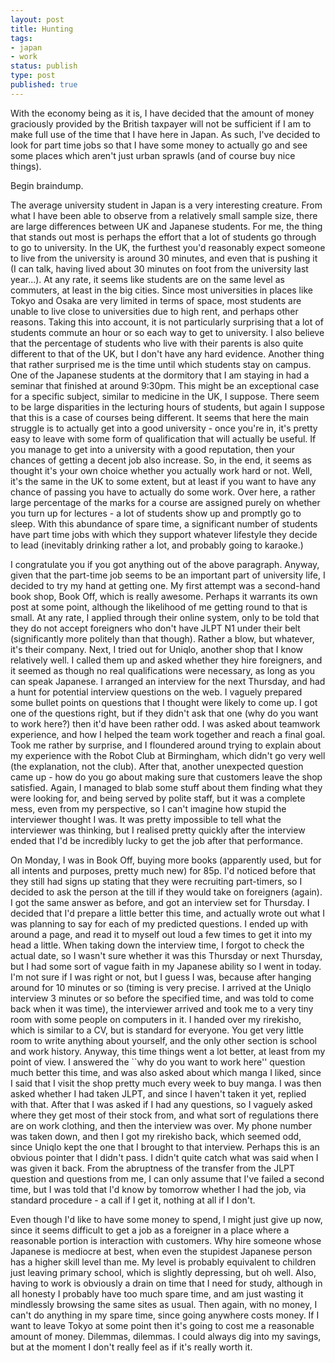 ```yaml
---
layout: post
title: Hunting
tags:
- japan
- work
status: publish
type: post
published: true
---
```

With the economy being as it is, I have decided that the amount of money graciously provided by the British taxpayer will not be sufficient if I am to make full use of the time that I have here in Japan. As such, I've decided to look for part time jobs so that I have some money to actually go and see some places which aren't just urban sprawls (and of course buy nice things).

Begin braindump.

The average university student in Japan is a very interesting creature. From what I have been able to observe from a relatively small sample size, there are large differences between UK and Japanese students. For me, the thing that stands out most is perhaps the effort that a lot of students go through to go to university. In the UK, the furthest you'd reasonably expect someone to live from the university is around 30 minutes, and even that is pushing it (I can talk, having lived about 30 minutes on foot from the university last year...). At any rate, it seems like students are on the same level as commuters, at least in the big cities. Since most universities in places like Tokyo and Osaka are very limited in terms of space, most students are unable to live close to universities due to high rent, and perhaps other reasons. Taking this into account, it is not particularly surprising that a lot of students commute an hour or so each way to get to university. I also believe that the percentage of students who live with their parents is also quite different to that of the UK, but I don't have any hard evidence. Another thing that rather surprised me is the time until which students stay on campus. One of the Japanese students at the dormitory that I am staying in had a seminar that finished at around 9:30pm. This might be an exceptional case for a specific subject, similar to medicine in the UK, I suppose. There seem to be large disparities in the lecturing hours of students, but again I suppose that this is a case of courses being different. It seems that here the main struggle is to actually get into a good university - once you're in, it's pretty easy to leave with some form of qualification that will actually be useful. If you manage to get into a university with a good reputation, then your chances of getting a decent job also increase. So, in the end, it seems as thought it's your own choice whether you actually work hard or not. Well, it's the same in the UK to some extent, but at least if you want to have any chance of passing you have to actually do some work. Over here, a rather large percentage of the marks for a course are assigned purely on whether you turn up for lectures - a lot of students show up and promptly go to sleep. With this abundance of spare time, a significant number of students have part time jobs with which they support whatever lifestyle they decide to lead (inevitably drinking rather a lot, and probably going to karaoke.)

I congratulate you if you got anything out of the above paragraph. Anyway, given that the part-time job seems to be an important part of university life, I decided to try my hand at getting one. My first attempt was a second-hand book shop, Book Off, which is really awesome. Perhaps it warrants its own post at some point, although the likelihood of me getting round to that is small. At any rate, I applied through their online system, only to be told that they do not accept foreigners who don't have JLPT N1 under their belt (significantly more politely than that though). Rather a blow, but whatever, it's their company. Next, I tried out for Uniqlo, another shop that I know relatively well. I called them up and asked whether they hire foreigners, and it seemed as though no real qualifications were necessary, as long as you can speak Japanese. I arranged an interview for the next Thursday, and had a hunt for potential interview questions on the web. I vaguely prepared some bullet points on questions that I thought were likely to come up. I got one of the questions right, but if they didn't ask that one (why do you want to work here?) then it'd have been rather odd. I was asked about teamwork experience, and how I helped the team work together and reach a final goal. Took me rather by surprise, and I floundered around trying to explain about my experience with the Robot Club at Birmingham, which didn't go very well (the explanation, not the club). After that, another unexpected question came up - how do you go about making sure that customers leave the shop satisfied. Again, I managed to blab some stuff about them finding what they were looking for, and being served by polite staff, but it was a complete mess, even from my perspective, so I can't imagine how stupid the interviewer thought I was. It was pretty impossible to tell what the interviewer was thinking, but I realised pretty quickly after the interview ended that I'd be incredibly lucky to get the job after that performance.

On Monday, I was in Book Off, buying more books (apparently used, but for all intents and purposes, pretty much new) for 85p. I'd noticed before that they still had signs up stating that they were recruiting part-timers, so I decided to ask the person at the till if they would take on foreigners (again). I got the same answer as before, and got an interview set for Thursday. I decided that I'd prepare a little better this time, and actually wrote out what I was planning to say for each of my predicted questions. I ended up with around a page, and read it to myself out loud a few times to get it into my head a little. When taking down the interview time, I forgot to check the actual date, so I wasn't sure whether it was this Thursday or next Thursday, but I had some sort of vague faith in my Japanese ability so I went in today. I'm not sure if I was right or not, but I guess I was, because after hanging around for 10 minutes or so (timing is very precise. I arrived at the Uniqlo interview 3 minutes or so before the specified time, and was told to come back when it was time), the interviewer arrived and took me to a very tiny room with some people on computers in it. I handed over my rirekisho, which is similar to a CV, but is standard for everyone. You get very little room to write anything about yourself, and the only other section is school and work history. Anyway, this time things went a lot better, at least from my point of view. I answered the ``why do you want to work here'' question much better this time, and was also asked about which manga I liked, since I said that I visit the shop pretty much every week to buy manga. I was then asked whether I had taken JLPT, and since I haven't taken it yet, replied with that. After that I was asked if I had any questions, so I vaguely asked where they get most of their stock from, and what sort of regulations there are on work clothing, and then the interview was over. My phone number was taken down, and then I got my rirekisho back, which seemed odd, since Uniqlo kept the one that I brought to that interview. Perhaps this is an obvious pointer that I didn't pass. I didn't quite catch what was said when I was given it back. From the abruptness of the transfer from the JLPT question and questions from me, I can only assume that I've failed a second time, but I was told that I'd know by tomorrow whether I had the job, via standard procedure - a call if I get it, nothing at all if I don't.

Even though I'd like to have some money to spend, I might just give up now, since it seems difficult to get a job as a foreigner in a place where a reasonable portion is interaction with customers. Why hire someone whose Japanese is mediocre at best, when even the stupidest Japanese person has a higher skill level than me. My level is probably equivalent to children just leaving primary school, which is slightly depressing, but oh well. Also, having to work is obviously a drain on time that I need for study, although in all honesty I probably have too much spare time, and am just wasting it mindlessly browsing the same sites as usual. Then again, with no money, I can't do anything in my spare time, since going anywhere costs money. If I want to leave Tokyo at some point then it's going to cost me a reasonable amount of money. Dilemmas, dilemmas. I could always dig into my savings, but at the moment I don't really feel as if it's really worth it.
